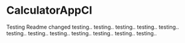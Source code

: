 # CalculatorAppCI
Testing
Readme changed
testing..
testing..
testing..
testing..
testing..
testing..
testing..
testing..
testing..
testing..
testing..
testing..
